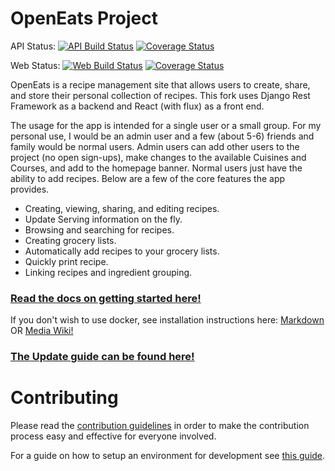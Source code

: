 # OpenEats Project

API Status:
[![API Build Status](https://travis-ci.org/open-eats/openeats-api.svg?branch=master)](https://travis-ci.org/open-eats/openeats-api)
[![Coverage Status](https://coveralls.io/repos/github/open-eats/openeats-api/badge.svg)](https://coveralls.io/github/open-eats/openeats-api)

Web Status:
[![Web Build Status](https://travis-ci.org/open-eats/openeats-web.svg?branch=master)](https://travis-ci.org/open-eats/openeats-web)
[![Coverage Status](https://coveralls.io/repos/github/open-eats/openeats-web/badge.svg)](https://coveralls.io/github/open-eats/openeats-web)

OpenEats is a recipe management site that allows users to create, share, and store their personal collection of recipes. This fork uses Django Rest Framework as a backend and React (with flux) as a front end.

The usage for the app is intended for a single user or a small group. For my personal use, I would be an admin user and a few (about 5-6) friends and family would be normal users. Admin users can add other users to the project (no open sign-ups), make changes to the available Cuisines and Courses, and add to the homepage banner. Normal users just have the ability to add recipes. Below are a few of the core features the app provides.

- Creating, viewing, sharing, and editing recipes.
- Update Serving information on the fly.
- Browsing and searching for recipes.
- Creating grocery lists.
- Automatically add recipes to your grocery lists.
- Quickly print recipe.
- Linking recipes and ingredient grouping.

### [Read the docs on getting started here!](https://github.com/open-eats/OpenEats/blob/master/docs/Running_the_App.md)

If you don't wish to use docker, see installation instructions here:
[Markdown](https://github.com/open-eats/OpenEats/blob/master/docs/Running_the_App_Without_Docker.md) OR [Media Wiki!](https://wiki.tothnet.hu/index.php/Install_OpenEats_without_Docker_and_run_on_Apache2)


### [The Update guide can be found here!](https://github.com/open-eats/OpenEats/blob/master/docs/Updating_the_App.md)

# Contributing
Please read the [contribution guidelines](https://github.com/open-eats/OpenEats/blob/master/CONTRIBUTING.md) in order to make the contribution process easy and effective for everyone involved.

 For a guide on how to setup an environment for development see [this guide](https://github.com/open-eats/OpenEats/blob/master/docs/Running_the_App_in_dev.md).
